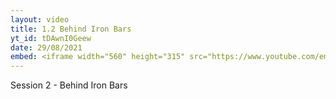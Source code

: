 ```yaml
---
layout: video
title: 1.2 Behind Iron Bars
yt_id: tDAwnI0Geew
date: 29/08/2021
embed: <iframe width="560" height="315" src="https://www.youtube.com/embed/tDAwnI0Geew" title="YouTube video player" frameborder="0" allow="accelerometer; autoplay; clipboard-write; encrypted-media; gyroscope; picture-in-picture" allowfullscreen></iframe>
---
```

Session 2 - Behind Iron Bars

